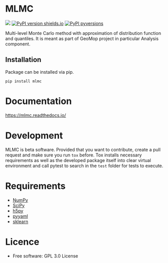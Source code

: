MLMC
====

![](https://github.com/GeoMop/MLMC/workflows/.github/workflows/pythonpackage.yml/badge.svg)
[![PyPI version shields.io](https://img.shields.io/pypi/v/ansicolortags.svg)](https://pypi.org/project/mlmc/)
[![PyPI pyversions](https://img.shields.io/pypi/pyversions/ansicolortags.svg)](https://pypi.org/project/mlmc/)

Multi-level Monte Carlo method with approximation of distribution function and quantiles.
It is meant as part of GeoMop project in particular Analysis component.

Installation
----------------------------------
Package can be installed via pip.

    pip install mlmc

Documentation
=============
https://mlmc.readthedocs.io/

Development
===========

MLMC is beta software. Provided that you want to contribute, create a pull request and make sure you run `tox` before. Tox
installs necessary requirements as well as the developed package itself into clear virtual environment
and call pytest to search in the `test` folder for tests to execute.


Requirements
============
- [NumPy](https://pypi.org/project/numpy/)
- [SciPy](https://pypi.org/project/scipy/)
- [h5py](https://pypi.org/project/h5py/)
- [pyyaml](https://pypi.org/project/PyYAML/)
- [sklearn](https://pypi.org/project/scikit-learn/)

Licence
=======
* Free software: GPL 3.0  License
